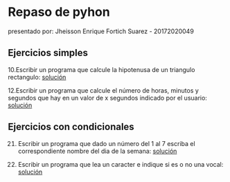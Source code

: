 # Repaso de pyhon

presentado por: Jheisson Enrique Fortich Suarez - 20172020049

## Ejercicios simples

10.Escribir un programa que calcule la hipotenusa de un triangulo rectangulo:
[solución](https://github.com/Forson666/Repaso-de-pyhon/blob/master/ejercicio10.py)

12.Escribir un programa que calcule el número de horas, minutos y segundos que hay
 en un valor de x segundos indicado por el usuario:
[solución](https://github.com/Forson666/Repaso-de-pyhon/blob/master/ejercicio12.py)

## Ejercicios con condicionales

21. Escribir un programa que dado un número del 1 al 7 escriba el correspondiente nombre del dia de la semana:
[solución](https://github.com/Forson666/Repaso-de-pyhon/blob/master/ejercicio%2021.py)

 22. Escribir un programa que lea un caracter e indique si es o no una vocal:
[solución](https://github.com/Forson666/Repaso-de-pyhon/blob/master/ejercicio%2022.py)
